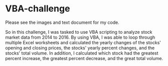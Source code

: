 # VBA-challenge
Please see the images and text document for my code.


So in this challenge, I was tasked to use VBA scripting to analyze stock market data from 2014 to 2016. By using VBA, I was able to loop through multiple Excel worksheets and calculated the yearly changes of the stocks' opening and closing prices, the stocks' yearly percent changes, and the stocks' total volume. In addition, I calculated which stock had the greatest percent increase, the greatest percent decrease, and the great total volume.
